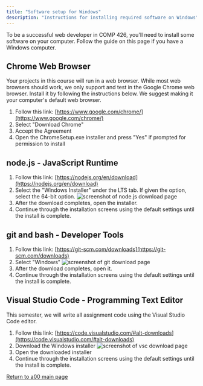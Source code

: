 ```yaml
---
title: "Software setup for Windows"
description: "Instructions for installing required software on Windows"
---
```


To be a successful web developer in COMP 426, you'll need to install some software on your computer.
Follow the guide on this page if you have a Windows computer.

## Chrome Web Browser
Your projects in this course will run in a web browser.
While most web browsers should work, we only support and test in the Google Chrome web browser.
Install it by following the instructions below.
We suggest making it your computer's default web browser.

1. Follow this link: [https://www.google.com/chrome/](https://www.google.com/chrome/)
2. Select "Download Chrome"
3. Accept the Agreement
4. Open the ChromeSetup.exe installer and press "Yes" if prompted for permission to install


## node.js - JavaScript Runtime
1. Follow this link: [https://nodejs.org/en/download](https://nodejs.org/en/download)
2. Select the "Windows Installer" under the LTS tab.
If given the option, select the 64-bit option.
![screenshot of node.js download page](http://s3.amazonaws.com/110-2015-fall/1.png)
3. After the download completes, open the installer.
4. Continue through the installation screens using the default settings until the install is complete.


## git and bash - Developer Tools
1. Follow this link: [https://git-scm.com/downloads](https://git-scm.com/downloads)
2. Select "Windows"
![screenshot of git download page](http://s3.amazonaws.com/110-2015-fall/2.png)
3. After the download completes, open it.
4. Continue through the installation screens using the default settings until the install is complete.


## Visual Studio Code - Programming Text Editor
This semester, we will write all assignment code using the Visual Studio Code editor.

1. Follow this link: [https://code.visualstudio.com/#alt-downloads](https://code.visualstudio.com/#alt-downloads)
2. Download the Windows installer
![screenshot of vsc download page](http://s3.amazonaws.com/110-2015-fall/4.png)
3. Open the downloaded installer
4. Continue through the installation screens using the default settings until the install is complete.

[Return to a00 main page](assignment/a00)
